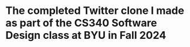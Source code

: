 # The completed Twitter clone I made as part of the CS340 Software Design class at BYU in Fall 2024
